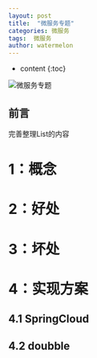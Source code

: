 ```yaml
---
layout: post
title:  "微服务专题"
categories: 微服务
tags:  微服务
author: watermelon
---
```

* content
{:toc}

![微服务专题](https://images.gitee.com/uploads/images/2019/0306/181911_9cc387f4_1210188.jpeg)
## 前言
完善整理List的内容






# 1：概念
# 2：好处
# 3：坏处
# 4：实现方案
## 4.1 SpringCloud
## 4.2 doubble



